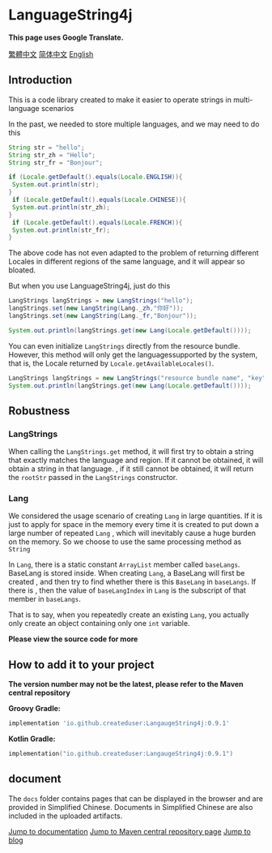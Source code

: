 # LanguageString4j
**This page uses Google Translate.**

[繁體中文](README_zh.md) [简体中文](README_zh_cn.md) [English](README.md)
## Introduction
<p>This is a code library created to make it easier to operate strings in multi-language scenarios</p>
In the past, we needed to store multiple languages, and we may need to do this

```java
String str = "hello";
String str_zh = "Hello";
String str_fr = "Bonjour";

if (Locale.getDefault().equals(Locale.ENGLISH)){
 System.out.println(str);
}
 if (Locale.getDefault().equals(Locale.CHINESE)){
 System.out.println(str_zh);
}
 if (Locale.getDefault().equals(Locale.FRENCH)){
 System.out.println(str_fr);
}
```
The above code has not even adapted to the problem of returning different Locales in different regions of the same language, and it will appear so bloated.

But when you use LanguageString4j, just do this
```java
LangStrings langStrings = new LangStrings("hello");
langStrings.set(new LangString(Lang._zh,"你好"));
langStrings.set(new LangString(Lang._fr,"Bonjour"));

System.out.println(langStrings.get(new Lang(Locale.getDefault())));
```
You can even initialize `LangStrings` directly from the resource bundle. However, this method will only get the languages ​​supported by the system, that is, the Locale returned by `Locale.getAvailableLocales()`.
```java
LangStrings langStrings = new LangStrings("resource bundle name", "key");
System.out.println(langStrings.get(new Lang(Locale.getDefault())));
```
## Robustness
### LangStrings
When calling the `LangStrings.get` method, it will first try to obtain a string that exactly matches the language and region. If it cannot be obtained, it will obtain a string in that language.
, if it still cannot be obtained, it will return the `rootStr` passed in the `LangStrings` constructor.

### Lang

We considered the usage scenario of creating `Lang` in large quantities. If it is just to apply for space in the memory every time it is created to put down a large number of repeated `Lang`
, which will inevitably cause a huge burden on the memory. So we choose to use the same processing method as `String`

In `Lang`, there is a static constant `ArrayList` member called `baseLangs`. BaseLang is stored inside. When creating `Lang`, a BaseLang will first be created
, and then try to find whether there is this `BaseLang` in `baseLangs`. If there is
, then the value of `baseLangIndex` in `Lang` is the subscript of that member in `baseLangs`.

That is to say, when you repeatedly create an existing `Lang`, you actually only create an object containing only one `int` variable.

**Please view the source code for more**

## How to add it to your project
**The version number may not be the latest, please refer to the Maven central repository**

**Groovy Gradle:**
```groovy
implementation 'io.github.createduser:LangaugeString4j:0.9.1'
```

**Kotlin Gradle:**
```kotlin
implementation("io.github.createduser:LangaugeString4j:0.9.1")
```
## document
The `docs` folder contains pages that can be displayed in the browser and are provided in Simplified Chinese. Documents in Simplified Chinese are also included in the uploaded artifacts.

[Jump to documentation](docs/index.html)
[Jump to Maven central repository page](https://central.sonatype.com/artifact/io.github.createduser/LangaugeString4j/overview)
[Jump to blog](https://userrrrr.cn/)